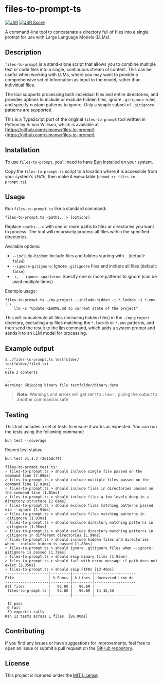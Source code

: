 # files-to-prompt-ts

[![JSR](https://jsr.io/badges/@fry69/files-to-prompt-ts)](https://jsr.io/@fry69/files-to-prompt-ts>)
[![JSR Score](https://jsr.io/badges/@fry69/files-to-prompt-ts/score)](https://jsr.io/@fry69/files-to-prompt-ts>)

A command-line tool to concatenate a directory full of files into a single prompt for use with Large Language Models (LLMs).

## Description

`files-to-prompt` is a stand-alone script that allows you to combine multiple text or code files into a single, continuous stream of content. This can be useful when working with LLMs, where you may want to provide a comprehensive set of information as input to the model, rather than individual files.

The tool supports processing both individual files and entire directories, and provides options to include or exclude hidden files, ignore `.gitignore` rules, and specify custom patterns to ignore. Only a simple subset of `.gitignore` patterns are supported.

This is a TypeScript port of the original `files-to-prompt` tool written in Python by Simon Willison, which is available at [https://github.com/simonw/files-to-prompt](https://github.com/simonw/files-to-prompt).

## Installation

To use `files-to-prompt`, you'll need to have [Bun](https://bun.sh/) installed on your system.

Copy the `files-to-prompt.ts` script to a location where it is accessible from your system's `$PATH`, then make it executable (`chmod +x files-to-prompt.ts`).

## Usage

Run `files-to-prompt.ts` like a standard command:

```
files-to-prompt.ts <paths...> [options]
```

Replace `<paths...>` with one or more paths to files or directories you want to process. The tool will recursively process all files within the specified directories.

Available options:

- `--include-hidden`: Include files and folders starting with `.` (default: `false`)
- `--ignore-gitignore`: Ignore `.gitignore` files and include all files (default: `false`)
- `-i, --ignore <pattern>`: Specify one or more patterns to ignore (can be used multiple times)

Example usage:

```
files-to-prompt.ts ./my-project --include-hidden -i *.lockdb -i *.env | \
    llm -s "Update README.md to current state of the project"
```

This will concatenate all files (including hidden files) in the `./my-project` directory, excluding any files matching the `*.lockdb` or `*.env` patterns, and then send the result to the [llm](https://llm.datasette.io/en/stable/) command, which adds a system prompt and sends it to an LLM model for processing.

## Example output

```
$ ./files-to-prompt.ts testfolder/
testfolder/file3.txt
---
File 3 contents

---
Warning: Skipping binary file testfolder/binary.data
```
> **Note:** Warnings and errors will get sent to `stderr`, piping the output to another command is safe

## Testing

This tool includes a set of tests to ensure it works as expected. You can run the tests using the following command:

```
bun test --coverage
```

Recent test status:

```
bun test v1.1.3 (2615dc74)

files-to-prompt.test.ts:
✓ files-to-prompt.ts > should include single file passed on the command line [7.09ms]
✓ files-to-prompt.ts > should include multiple files passed on the command line [2.81ms]
✓ files-to-prompt.ts > should include files in directories passed on the command line [1.81ms]
✓ files-to-prompt.ts > should include files a few levels deep in a directory structure [2.01ms]
✓ files-to-prompt.ts > should exclude files matching patterns passed via --ignore [1.91ms]
✓ files-to-prompt.ts > should exclude files matching patterns in .gitignore [1.93ms]
✓ files-to-prompt.ts > should exclude directory matching patterns in .gitignore [1.96ms]
✓ files-to-prompt.ts > should exclude directory matching patterns in .gitignore in different directories [1.99ms]
✓ files-to-prompt.ts > should include hidden files and directories when --include-hidden is passed [1.88ms]
✓ files-to-prompt.ts > should ignore .gitignore files when --ignore-gitignore is passed [1.72ms]
✓ files-to-prompt.ts > should skip binary files [1.93ms]
✓ files-to-prompt.ts > should fail with error message if path does not exist [2.35ms]
✓ files-to-prompt.ts > should skip FIFOs [13.40ms]
--------------------|---------|---------|-------------------
File                | % Funcs | % Lines | Uncovered Line #s
--------------------|---------|---------|-------------------
All files           |   92.00 |   96.69 |
 files-to-prompt.ts |   92.00 |   96.69 | 14,18,50
--------------------|---------|---------|-------------------

 13 pass
 0 fail
 39 expect() calls
Ran 13 tests across 1 files. [86.00ms]
```

## Contributing

If you find any issues or have suggestions for improvements, feel free to open an issue or submit a pull request on the [GitHub repository](https://github.com/fry69/files-to-prompt-ts).

## License

This project is licensed under the [MIT License](LICENSE).
